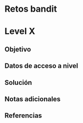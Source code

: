 
# Retos bandit

# Level X

## Objetivo

## Datos de acceso a nivel

## Solución

## Notas adicionales

## Referencias

